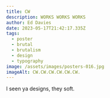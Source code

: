 ```yaml
---
title: CW
description: WORKS WORKS WORKS
author: Ed Davies
date: 2023-05-17T21:42:17.335Z
tags:
  - poster
  - brutal
  - brutalism
  - design
  - typography
image: /assets/images/posters-016.jpg
imageAlt: CW.CW.CW.CW.CW.CW.
---
```

I﻿ seen ya designs, they soft.